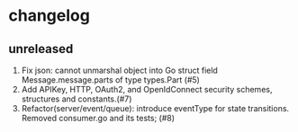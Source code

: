 # changelog

## unreleased
1. Fix json: cannot unmarshal object into Go struct field Message.message.parts of type types.Part (#5)
2. Add APIKey, HTTP, OAuth2, and OpenIdConnect security schemes, structures and constants.(#7)
3. Refactor(server/event/queue): introduce eventType for state transitions. Removed consumer.go and its tests; (#8)
